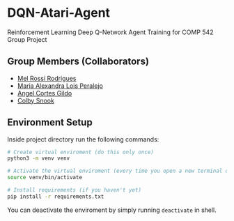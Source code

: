 # DQN-Atari-Agent
Reinforcement Learning Deep Q-Network Agent Training for COMP 542 Group Project

## Group Members (Collaborators)
- [Mel Rossi Rodrigues](https://github.com/mel-rossi)
- [Maria Alexandra Lois Peralejo](https://github.com/MariaAlexandraPeralejo)
- [Angel Cortes Gildo](https://github.com/angcortes)
- [Colby Snook](https://github.com/colbysnook)

## Environment Setup

Inside project directory run the following commands:
  
```bash
# Create virtual enviroment (do this only once)
python3 -m venv venv

# Activate the virtual enviroment (every time you open a new terminal or its deactivated)
source venv/bin/activate

# Install requirements (if you haven't yet)
pip install -r requirements.txt

```
You can deactivate the enviroment by simply running `deactivate` in shell. 
